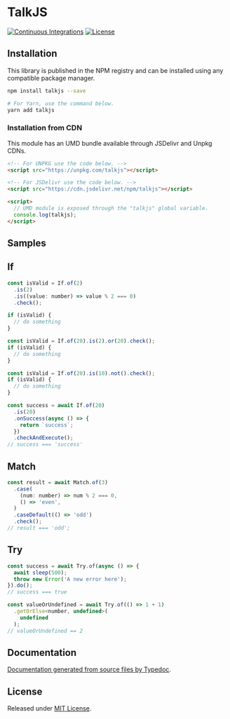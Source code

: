 # TalkJS

[![Continuous Integrations](https://github.com/vinicius1889/talkjs/actions/workflows/continuous-integrations.yaml/badge.svg?branch=main)](https://github.com/vinicius1889/talkjs.git/actions/workflows/continuous-integrations.yaml)
[![License](https://badgen.net/github/license/vinicius1889/talkjs)](./LICENSE)

## Installation

This library is published in the NPM registry and can be installed using any compatible package manager.

```sh
npm install talkjs --save

# For Yarn, use the command below.
yarn add talkjs
```

### Installation from CDN

This module has an UMD bundle available through JSDelivr and Unpkg CDNs.

```html
<!-- For UNPKG use the code below. -->
<script src="https://unpkg.com/talkjs"></script>

<!-- For JSDelivr use the code below. -->
<script src="https://cdn.jsdelivr.net/npm/talkjs"></script>

<script>
  // UMD module is exposed through the "talkjs" global variable.
  console.log(talkjs);
</script>
```

## Samples

## If

```javascript
const isValid = If.of(2)
  .is(2)
  .is((value: number) => value % 2 === 0)
  .check();

if (isValid) {
  // do something
}
```

```javascript
const isValid = If.of(20).is(2).or(20).check();
if (isValid) {
  // do something
}
```

```javascript
const isValid = If.of(20).is(10).not().check();
if (isValid) {
  // do something
}
```

```javascript
const success = await If.of(20)
  .is(20)
  .onSuccess(async () => {
    return `success`;
  })
  .checkAndExecute();
// success === 'success'
```

## Match

```javascript
const result = await Match.of(3)
  .case(
    (num: number) => num % 2 === 0,
    () => 'even',
  )
  .caseDefault(() => 'odd')
  .check();
// result === 'odd';
```

## Try

```javascript
const success = await Try.of(async () => {
  await sleep(500);
  throw new Error('A new error here');
}).do();
// success === true
```

```javascript
const valueOrUndefined = await Try.of(() => 1 + 1)
  .getOrElse<number, undefined>(
    undefined
  );
// valueOrUndefined == 2
```

## Documentation

[Documentation generated from source files by Typedoc](./docs/README.md).

## License

Released under [MIT License](./LICENSE).

```

```
